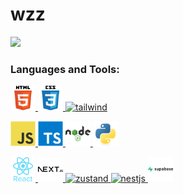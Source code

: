 # wzz

 ![](https://gh-hits.nomadcoders.workers.dev/view?username=wzz)

<h3 align="left">Languages and Tools:</h3>
 <a href="https://www.w3.org/html/" target="_blank"> <img src="https://raw.githubusercontent.com/devicons/devicon/master/icons/html5/html5-original-wordmark.svg" alt="html5" width="40" height="40"/> </a>
  <a href="https://www.w3schools.com/css/" target="_blank"> <img src="https://raw.githubusercontent.com/devicons/devicon/master/icons/css3/css3-original-wordmark.svg" alt="css3" width="40" height="40"/> </a>
<a href="https://tailwindcss.com/" target="_blank"> <img src="https://www.vectorlogo.zone/logos/tailwindcss/tailwindcss-icon.svg" alt="tailwind" width="40" height="40"/> </a>
 
<a href="https://developer.mozilla.org/en-US/docs/Web/JavaScript" target="_blank"> <img src="https://raw.githubusercontent.com/devicons/devicon/master/icons/javascript/javascript-original.svg" alt="javascript" width="40" height="40"/> </a> 
<a href="https://www.typescriptlang.org/" target="_blank"> <img src="https://raw.githubusercontent.com/devicons/devicon/master/icons/typescript/typescript-original.svg" alt="typescript" width="40" height="40"/> </a>
 <a href="https://nodejs.org" target="_blank"> <img src="https://raw.githubusercontent.com/devicons/devicon/master/icons/nodejs/nodejs-original-wordmark.svg" alt="nodejs" width="40" height="40"/> </a>
<a href="https://www.python.org" target="_blank"> <img src="https://raw.githubusercontent.com/devicons/devicon/master/icons/python/python-original.svg" alt="python" width="40" height="40"/> </a>

 <a href="https://reactjs.org/" target="_blank"> <img src="https://raw.githubusercontent.com/devicons/devicon/master/icons/react/react-original-wordmark.svg" alt="react" width="40" height="40"/> </a> 
 <a href="https://nextjs.org/" target="_blank"> <img src="https://raw.githubusercontent.com/devicons/devicon/master/icons/nextjs/nextjs-original-wordmark.svg" alt="nextjs" width="40" height="40"/> </a>
 <a href="https://zustand-demo.pmnd.rs/" target="_blank"> <img src="https://user-images.githubusercontent.com/958486/218346783-72be5ae3-b953-4dd7-b239-788a882fdad6.svg" alt="zustand" width="40" height="40"/> </a>
 <a href="https://nestjs.com/" target="_blank"> <img src="https://www.vectorlogo.zone/logos/nestjs/nestjs-icon.svg" alt="nestjs" width="40" height="40"/> </a>
 <a href="https://supabase.com//" target="_blank"> <img src="https://raw.githubusercontent.com/devicons/devicon/master/icons/supabase/supabase-original-wordmark.svg" alt="supabase" width="40" height="40"/> </a>

